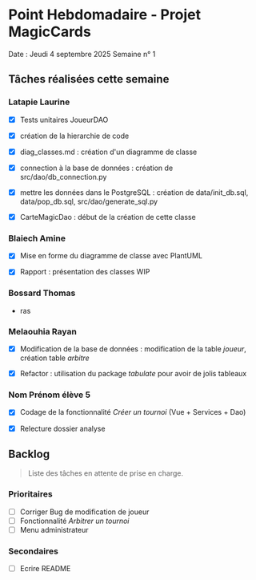 # Point Hebdomadaire - Projet MagicCards

Date : Jeudi 4 septembre 2025
Semaine n° 1

## Tâches réalisées cette semaine

### Latapie Laurine

- [x] Tests unitaires JoueurDAO
- [x] création de la hierarchie de code
- [x] diag_classes.md : création d'un diagramme de classe
- [x] connection à la base de données : création de src/dao/db_connection.py
- [x] mettre les données dans le PostgreSQL : création de data/init_db.sql, data/pop_db.sql, src/dao/generate_sql.py 
- [x] CarteMagicDao : début de la création de cette classe


###  Blaiech Amine

- [x] Mise en forme du diagramme de classe avec PlantUML
- [x] Rapport : présentation des classes WIP


### Bossard Thomas

- ras

### Melaouhia Rayan

- [x] Modification de la base de données : modification de la table *joueur*, création table *arbitre*
- [x] Refactor : utilisation du package *tabulate* pour avoir de jolis tableaux


### Nom Prénom élève 5

- [x] Codage de la fonctionnalité *Créer un tournoi* (Vue + Services + Dao)
- [x] Relecture dossier analyse


## Backlog

> Liste des tâches en attente de prise en charge.

### Prioritaires

- [ ] Corriger Bug de modification de joueur
- [ ] Fonctionnalité *Arbitrer un tournoi*
- [ ] Menu administrateur

### Secondaires

- [ ] Ecrire README